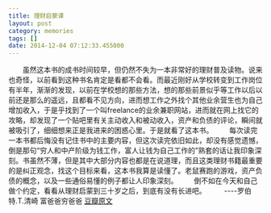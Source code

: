 ```yaml
---
title: 理财启蒙课
layout: post
category: memories
tags: []
date: 2014-12-04 07:12:33.455000
---
```

　　虽然这本书的成书时间较早，但仍然不失为一本非常好的理财普及读物。说来也奇怪，以前看到这种书名肯定是看都不会看。而最近刚好从学校转变到工作岗位有半年，渐渐的发现，以前在学校想的那些方法，想的那些前景似乎等工作以后以前还是那么的遥远，且都看不见方向，进而想工作之外找个其他业余营生也为自己增加收入，于是乎找到了一个叫freelance的业余兼职网站，进而就在网上找它的攻略，却发现了一个贴吧里有关主动收入和被动收入，资产和负债的评论，瞬间就被吸引了，细细想来正是我进来的困惑心里。于是就看了这本书。 
　　每次读完一本书都后悔没有记住书中的主要内容，但这次读完依旧如此，却没有感觉遗憾，倒是那句“穷人和中产阶级为钱工作，富人让钱为自己工作的”熟套的话让我印象深刻。书虽然不薄，但是其中大部分内容也都是在说道理，而且这类理财书籍最重要的是纠正观念，找这个目标来看，这本书我算是读懂了。老鼠赛跑的游戏，资产负债的概念，以及一些通俗易懂的例子都让人印象深刻。 
　　倒不如在今天和自己做个约定，看看从理财启蒙到三十岁之后，到底有没有长进吧。 
　　 
----罗伯特.T.清崎 富爸爸穷爸爸 
[豆瓣原文](http://book.douban.com/review/7203603/)
